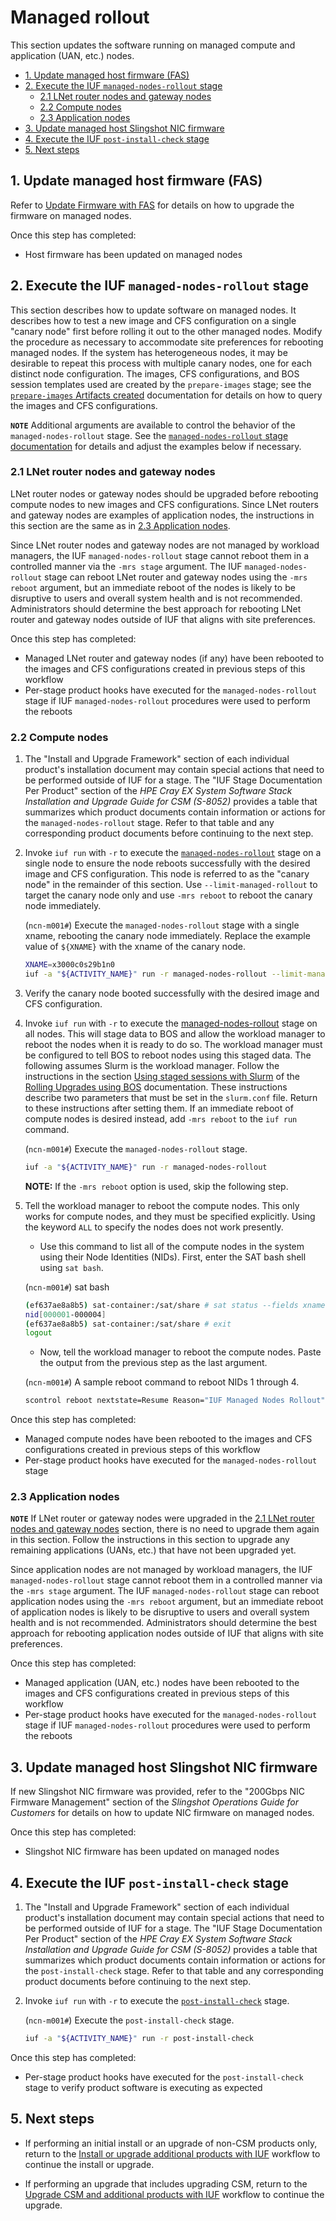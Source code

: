 # Managed rollout

This section updates the software running on managed compute and application (UAN, etc.) nodes.

- [1. Update managed host firmware (FAS)](#1-update-managed-host-firmware-fas)
- [2. Execute the IUF `managed-nodes-rollout` stage](#2-execute-the-iuf-managed-nodes-rollout-stage)
  - [2.1 LNet router nodes and gateway nodes](#21-lnet-router-nodes-and-gateway-nodes)
  - [2.2 Compute nodes](#22-compute-nodes)
  - [2.3 Application nodes](#23-application-nodes)
- [3. Update managed host Slingshot NIC firmware](#3-update-managed-host-slingshot-nic-firmware)
- [4. Execute the IUF `post-install-check` stage](#4-execute-the-iuf-post-install-check-stage)
- [5. Next steps](#5-next-steps)

## 1. Update managed host firmware (FAS)

Refer to [Update Firmware with FAS](../../firmware/Update_Firmware_with_FAS.md) for details on how to upgrade the firmware on managed nodes.

Once this step has completed:

- Host firmware has been updated on managed nodes

## 2. Execute the IUF `managed-nodes-rollout` stage

This section describes how to update software on managed nodes. It describes how to test a new image and CFS configuration on a single "canary node" first before rolling it out to the other managed nodes. Modify the procedure
as necessary to accommodate site preferences for rebooting managed nodes. If the system has heterogeneous nodes, it may be desirable to repeat this process with multiple canary nodes, one for each distinct node configuration.
The images, CFS configurations, and BOS session templates used are created by the `prepare-images` stage; see the [`prepare-images` Artifacts created](../stages/prepare_images.md#artifacts-created) documentation for details on how to query the
images and CFS configurations.

**`NOTE`** Additional arguments are available to control the behavior of the `managed-nodes-rollout` stage. See the [`managed-nodes-rollout` stage documentation](../stages/managed_nodes_rollout.md) for details and adjust the
examples below if necessary.

### 2.1 LNet router nodes and gateway nodes

LNet router nodes or gateway nodes should be upgraded before rebooting compute nodes to new images and CFS configurations. Since LNet routers and gateway nodes are examples of application nodes, the instructions in this section
are the same as in [2.3 Application nodes](#23-application-nodes).

Since LNet router nodes and gateway nodes are not managed by workload managers, the IUF `managed-nodes-rollout` stage cannot reboot them in a controlled manner via the `-mrs stage` argument. The IUF `managed-nodes-rollout` stage
can reboot LNet router and gateway nodes using the `-mrs reboot` argument, but an immediate reboot of the nodes is likely to be disruptive to users and overall system health and is not recommended. Administrators should determine
the best approach for rebooting LNet router and gateway nodes outside of IUF that aligns with site preferences.

Once this step has completed:

- Managed LNet router and gateway nodes (if any) have been rebooted to the images and CFS configurations created in previous steps of this workflow
- Per-stage product hooks have executed for the `managed-nodes-rollout` stage if IUF `managed-nodes-rollout` procedures were used to perform the reboots

### 2.2 Compute nodes

1. The "Install and Upgrade Framework" section of each individual product's installation document may contain special actions that need to be performed outside of IUF for a stage. The "IUF Stage Documentation Per Product"
section of the _HPE Cray EX System Software Stack Installation and Upgrade Guide for CSM (S-8052)_ provides a table that summarizes which product documents contain information or actions for the `managed-nodes-rollout` stage.
Refer to that table and any corresponding product documents before continuing to the next step.

1. Invoke `iuf run` with `-r` to execute the [`managed-nodes-rollout`](../stages/managed_nodes_rollout.md) stage on a single node to ensure the node reboots successfully with the desired image and CFS configuration. This node is
referred to as the "canary node" in the remainder of this section. Use `--limit-managed-rollout` to target the canary node only and use `-mrs reboot` to reboot the canary node immediately.

    (`ncn-m001#`) Execute the `managed-nodes-rollout` stage with a single xname, rebooting the canary node immediately. Replace the example value of `${XNAME}` with the xname of the canary node.

    ```bash
    XNAME=x3000c0s29b1n0
    iuf -a "${ACTIVITY_NAME}" run -r managed-nodes-rollout --limit-managed-rollout "${XNAME}" -mrs reboot
    ```

1. Verify the canary node booted successfully with the desired image and CFS configuration.

1. Invoke `iuf run` with `-r` to execute the [managed-nodes-rollout](../stages/managed_nodes_rollout.md) stage on all nodes. This will stage data to BOS and allow the workload manager to reboot the nodes when it is ready to do so. The workload manager
must be configured to tell BOS to reboot nodes using this staged data. The following assumes Slurm is the workload manager.
Follow the instructions in the section [Using staged sessions with Slurm](../../boot_orchestration/Rolling_Upgrades.md#using-staged-sessions-with-slurm)
of the [Rolling Upgrades using BOS](../../boot_orchestration/Rolling_Upgrades.md) documentation.
These instructions describe two parameters that must be set in the `slurm.conf` file. Return to these instructions after setting them.
If an immediate reboot of compute nodes is desired instead, add `-mrs reboot` to the `iuf run` command.

    (`ncn-m001#`) Execute the `managed-nodes-rollout` stage.

    ```bash
    iuf -a "${ACTIVITY_NAME}" run -r managed-nodes-rollout
    ```

   **NOTE:** If the `-mrs reboot` option is used, skip the following step.

1. Tell the workload manager to reboot the compute nodes. This only works for compute nodes, and they must be specified explicitly. Using the keyword `ALL` to specify the nodes does not work presently.

    - Use this command to list all of the compute nodes in the system using their Node Identities (NIDs). First, enter the SAT bash shell using `sat bash`.

    (`ncn-m001#`) sat bash

    ```bash
    (ef637ae8a8b5) sat-container:/sat/share # sat status --fields xname --filter role=compute --no-headings --no-borders | xargs sat xname2nid
    nid[000001-000004]
    (ef637ae8a8b5) sat-container:/sat/share # exit
    logout
    ```

    - Now, tell the workload manager to reboot the compute nodes. Paste the output from the previous step as the last argument.

    (`ncn-m001#`) A sample reboot command to reboot NIDs 1 through 4.

    ```bash
    scontrol reboot nextstate=Resume Reason="IUF Managed Nodes Rollout" nid[000001-000004]
    ```

Once this step has completed:

- Managed compute nodes have been rebooted to the images and CFS configurations created in previous steps of this workflow
- Per-stage product hooks have executed for the `managed-nodes-rollout` stage

### 2.3 Application nodes

**`NOTE`** If LNet router or gateway nodes were upgraded in the [2.1 LNet router nodes and gateway nodes](#21-lnet-router-nodes-and-gateway-nodes) section, there is no need to upgrade them again in this section. Follow the
instructions in this section to upgrade any remaining applications (UANs, etc.) that have not been upgraded yet.

Since application nodes are not managed by workload managers, the IUF `managed-nodes-rollout` stage cannot reboot them in a controlled manner via the `-mrs stage` argument. The IUF `managed-nodes-rollout` stage can reboot application
nodes using the `-mrs reboot` argument, but an immediate reboot of application nodes is likely to be disruptive to users and overall system health and is not recommended. Administrators should determine the best approach for rebooting
application nodes outside of IUF that aligns with site preferences.

Once this step has completed:

- Managed application (UAN, etc.) nodes have been rebooted to the images and CFS configurations created in previous steps of this workflow
- Per-stage product hooks have executed for the `managed-nodes-rollout` stage if IUF `managed-nodes-rollout` procedures were used to perform the reboots

## 3. Update managed host Slingshot NIC firmware

If new Slingshot NIC firmware was provided, refer to the "200Gbps NIC Firmware Management" section of the _Slingshot Operations Guide for Customers_ for details on how to update NIC firmware on managed nodes.

Once this step has completed:

- Slingshot NIC firmware has been updated on managed nodes

## 4. Execute the IUF `post-install-check` stage

1. The "Install and Upgrade Framework" section of each individual product's installation document may contain special actions that need to be performed outside of IUF for a stage. The "IUF Stage Documentation Per Product"
section of the _HPE Cray EX System Software Stack Installation and Upgrade Guide for CSM (S-8052)_ provides a table that summarizes which product documents contain information or actions for the `post-install-check` stage.
Refer to that table and any corresponding product documents before continuing to the next step.

1. Invoke `iuf run` with `-r` to execute the [`post-install-check`](../stages/post_install_check.md) stage.

    (`ncn-m001#`) Execute the `post-install-check` stage.

    ```bash
    iuf -a "${ACTIVITY_NAME}" run -r post-install-check
    ```

Once this step has completed:

- Per-stage product hooks have executed for the `post-install-check` stage to verify product software is executing as expected

## 5. Next steps

- If performing an initial install or an upgrade of non-CSM products only, return to the
  [Install or upgrade additional products with IUF](install_or_upgrade_additional_products_with_iuf.md)
  workflow to continue the install or upgrade.

- If performing an upgrade that includes upgrading CSM, return to the
  [Upgrade CSM and additional products with IUF](upgrade_csm_and_additional_products_with_iuf.md)
  workflow to continue the upgrade.
